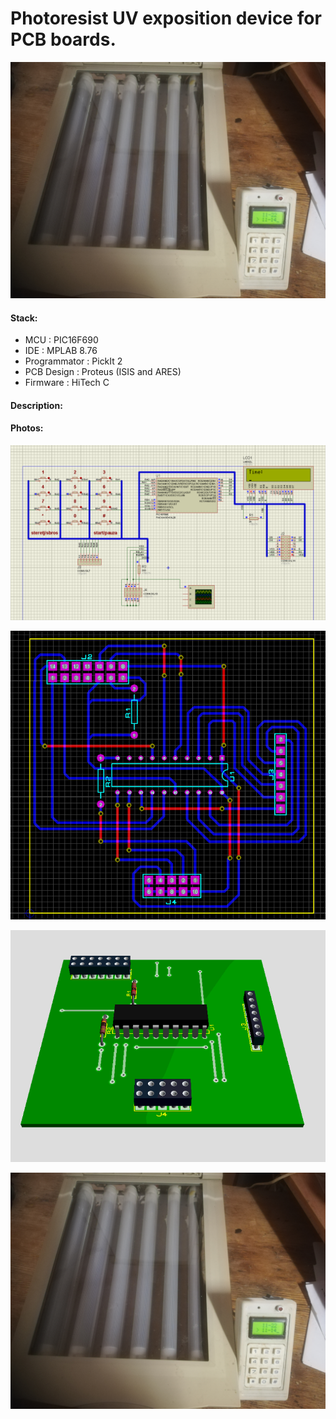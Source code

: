 # Photoresist UV exposition device for PCB boards.

![Device1](photos/device/IMG_20210206_222038.jpg) <!-- .element height="10%" width="10%" -->


#### Stack:

- MCU           : PIC16F690 
- IDE           : MPLAB 8.76
- Programmator  : PickIt 2
- PCB Design    : Proteus (ISIS and ARES) 
- Firmware      : HiTech C

#### Description:


#### Photos:

![Device2](photos/schematics/Screenshot_from_2021-02-07_01-56-52.png) <!-- .element height="10%" width="10%" -->

![Device3](photos/schematics/Screenshot_from_2021-02-07_01-57-26.png) <!-- .element height="10%" width="10%" -->

![Device4](photos/schematics/Screenshot_from_2021-02-07_01-58-01.png) <!-- .element height="10%" width="10%" -->

![Device5](photos/device/IMG_20210206_222038.jpg) <!-- .element height="10%" width="10%" -->
